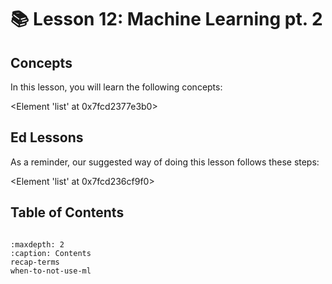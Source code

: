 # 📚 Lesson 12: Machine Learning pt. 2
## Concepts

In this lesson, you will learn the following concepts:

<Element 'list' at 0x7fcd2377e3b0>
## Ed Lessons

As a reminder, our suggested way of doing this lesson follows these steps:

<Element 'list' at 0x7fcd236cf9f0>


## Table of Contents

```{toctree}

:maxdepth: 2
:caption: Contents
recap-terms
when-to-not-use-ml
```